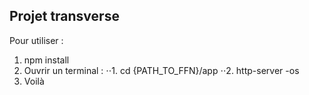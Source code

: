 ## Projet transverse
Pour utiliser :
1. npm install
2. Ouvrir un terminal :
⋅⋅1. cd {PATH_TO_FFN}/app
⋅⋅2. http-server -os
3. Voilà
  
